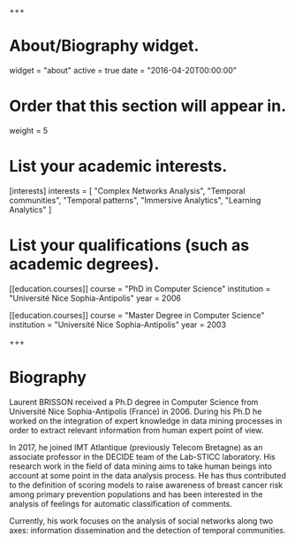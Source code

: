 +++
# About/Biography widget.
widget = "about"
active = true
date = "2016-04-20T00:00:00"

# Order that this section will appear in.
weight = 5

# List your academic interests.
[interests]
  interests = [
    "Complex Networks Analysis", 
    "Temporal communities",
    "Temporal patterns",
    "Immersive Analytics",
    "Learning Analytics"
  ]

# List your qualifications (such as academic degrees).
[[education.courses]]
  course = "PhD in Computer Science"
  institution = "Université Nice Sophia-Antipolis"
  year = 2006

[[education.courses]]
  course = "Master Degree in Computer Science"
  institution = "Université Nice Sophia-Antipolis"
  year = 2003

+++

# Biography

Laurent BRISSON received a Ph.D degree in Computer Science from Université Nice Sophia-Antipolis (France) in 2006. During his Ph.D he worked on the integration of expert knowledge in data mining processes in order to extract relevant information from human expert point of view.

In 2017, he joined IMT Atlantique (previously Telecom Bretagne) as an associate professor in the DECIDE team of the Lab-STICC laboratory. His research work in the field of data mining aims to take human beings into account at some point in the data analysis process. He has thus contributed to the definition of scoring models to raise awareness of breast cancer risk among primary prevention populations and has been interested in the analysis of feelings for automatic classification of comments.

Currently, his work focuses on the analysis of social networks along two axes: information dissemination and the detection of temporal communities.
